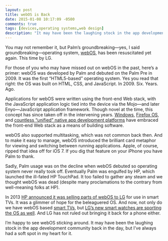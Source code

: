 ```yaml
---
layout: post
title: webOS is Back
date: 2015-01-08 10:17:09 -0500
comments: true
tags: [devices,operating systems,web design]
description: "It may have been the laughing stock in the app development community, but I’ve always had a soft spot in my heart for webOS. And now it’s back!"
---
```


You may not remember it, but Palm’s groundbreaking—yes, I said groundbreaking—operating system, [webOS](https://en.wikipedia.org/wiki/WebOS), has been resuscitated yet again. This time by LG.

<!-- more -->

For those of you who may have missed out on webOS in the past, here’s a primer: webOS was developed by Palm and debuted on the Palm Pre in 2009. It was the first “HTML5-based” operating system. Yes you read that right: the OS was built on HTML, CSS, and JavaScript. In 2009. Six. Years. Ago.

Applications for webOS were written using the front-end Web stack, with the JavaScript application logic tied into the device via the Mojo—and later Enyo—JavaScript application framework. Though novel at the time, this concept has since taken off in the intervening years. [Windows](http://msdn.microsoft.com/en-us/library/windows/apps/dn631758.aspx), [Firefox OS](https://marketplace.firefox.com/developers/), and [countless “unified” native app development platforms](https://www.google.com/search?q=build%20native%20apps%20with%20html5) have embraced the front-end Web stack as a means of building software.

webOS also supported multitasking, which was not common back then. And to make it easy to manage, webOS introduced the brilliant card metaphor for viewing and switching between running applications. Apple, of course, ripped that idea off for iOS 7. If you dig that feature on your iPhone you have Palm to thank.

Sadly, Palm usage was on the decline when webOS debuted so operating system never really took off. Eventually Palm was engulfed by HP, which launched the ill-fated HP TouchPad. It too failed to gather any steam and we thought webOS was dead (despite many proclamations to the contrary from well-meaning folks at HP).

In 2013 [HP announced it was selling parts of webOS to LG](http://www.theverge.com/2013/2/25/4027814/hp-emerges-as-big-winner-in-webos-sale) for use in smart TVs. It was a glimmer of hope for the beleaguered OS. And now, not only do we have webOS based [smart TVs](http://www.lg.com/uk/smarttv/webos), but [LG’s new smart watches are sporting the OS as well](http://gizmodo.com/lgs-new-smart-watch-is-powered-by-webos-1678191522). And LG has not ruled out bringing it back for a phone either.

I’m happy to see webOS sticking around. It may have been the laughing stock in the app development community back in the day, but I’ve always had a soft spot in my heart for it.
